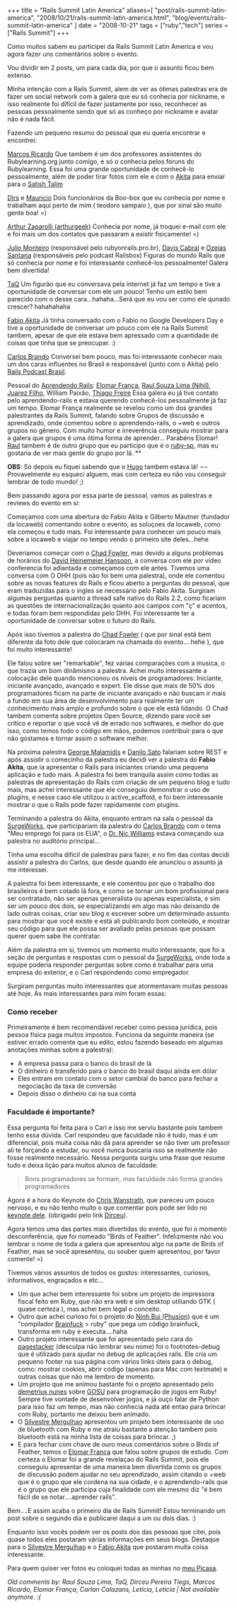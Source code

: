 +++
title = "Rails Summit Latin America"
aliases=[
  "post/rails-summit-latin-america",
  "2008/10/21/rails-summit-latin-america.html",
  "blog/events/rails-summit-latin-america"
]
date = "2008-10-21"
tags = ["ruby","tech"]
series = ["Rails Summit"]
+++

Como muitos sabem eu participei da Rails Summit Latin America e vou
agora fazer uns comentários sobre o evento.

Vou dividir em 2 posts, um para cada dia, por que o assunto ficou
bem extenso.

Minha intenção com a Rails Summit, alem de ver as ótimas palestras era
de fazer um social network com a galera que eu só conhecia por
nickname, e isso realmente foi difícil de fazer justamente por isso,
reconhecer as pessoas pessoalmente sendo que só as conheço por
nickname e avatar não é nada fácil.

Fazendo um pequeno resumo do pessoal que eu queria encontrar e encontrei:

[Marcos Ricardo](http://twitter.com/marcric "")
Que tambem é um dos professores assistentes do Rubylearning.org junto
comigo, e só o conhecia pelos foruns do Rubylearning. Essa foi uma
grande oportunidade de conhecê-lo pessoalmente, além de poder tirar
fotos com ele e com o [Akita](www.akitaonrails.com "") para enviar
para o [Satish Talim](http://rubylearning.org/class "")

[Dirs](http://twitter.com/dirs "") e [Mauricio](http://twitter.com/mauricio "")
Dois funcionários da Boo-box que eu conhecia por nome e trabalham aqui perto de mim ( teodoro sampaio ), que por sinal são muito gente boa! =)

[Arthur Zaparolli (arthurgeek)](http://www.arthurgeek.net/ "")
Conhecia por nome, já troquei e-mail com ele e foi mais um dos contatos que passaram a existir fisicamente! =)

[Julio Monteiro](http://rubyonrails.pro.br/ "") (responsável pelo
rubyonrails.pro.br), [Davis Cabral](http://daviscabral.com.br/ "") e
[Ozeias Santana](http://railsbox.org/ "") (responsáveis pelo podcast
Railsbox)
Figuras do mundo Rails que só conhecia por nome e foi
interessante conhecê-los pessoalmente! Galera bem divertida!

[TaQ](http://eustaquiorangel.com/ "")
Um figurão que eu conversava pela internet já faz um tempo e tive a
oportunidade de conversar com ele um pouco! Tenho um estilo bem
parecido com o desse cara...hahaha...Será que eu vou ser como ele
qunado crescer? hahahahaha

[Fabio Akita](http://akitaonrails.com "")
Já tinha conversado com o Fabio no Google Developers Day e tive a
oportunidade de conversar um pouco com ele na Rails Summit tambem,
apesar de que ele estava bem apressado com a quantidade de coisas que
tinha que se preocupar. :)

[Carlos Brando](http://nomedojogo.com "")
Conversei bem pouco, mas foi interessante conhecer mais um dos caras
influentes no Brasil e responsável (junto com o Akita) pelo
[Rails Podcast Brasil](http://podcast.rubyonrails.pro.br/ "").

Pessoal do [Aprendendo Rails](http://groups.google.com/group/aprendendo-rails?hl=en ""):
[Elomar França](http://twitter.com/elomar ""), [Raul Souza Lima (Nihil)](http://twitter.com/raulsouzalima ""), [Juarez Filho](http://twitter.com/juarezpaf ""), William Paixão, [Thiago Freire](http://twitter.com/freireag "")
Essa galera eu já tive contato pelo aprendendo-rails e estava querendo conhecê-los pessoalmente já faz um tempo.
Elomar França realmente se revelou como um dos grandes palestrantes da Rails Summit, falando sobre Grupos de discussão e aprendizado, onde comentou sobre o aprendendo-rails, o +web e outros grupos no gênero. Com muito humor e irreverência conseguiu mostrar para a galera que grupos é uma ótima forma de aprender... Parabéns Elomar!
[Raul](http://twitter.com/raulsouzalima "") tambem é de outro grupo que eu participo que é o [ruby-sp](http://groups.google.com.br/group/ruby-sp ""), mas eu gostaria de ver mais gente do grupo por lá. **

**OBS**: Só depois eu fiquei sabendo que o [Hugo](http://agaelebe.com "") tambem estava lá! ¬¬
Provavelmente eu esqueci alguem, mas com certeza eu não vou conseguir lembrar de todo mundo! ;)

Bem passando agora por essa parte de pessoal, vamos as palestras e
reviews do evento em si:

Começamos com uma abertura do Fabio Akita e Gilberto Mautner (fundador
da locaweb) comentando sobre o evento, as soluçoes da locaweb, como
ela começou e tudo mais. Foi interessante para conhecer um pouco mais
sobre a locaweb e viajar no tempo vendo o primeiro site deles...hehe

Deveriamos começar com o [Chad Fowler](http://chadfowler.com/ ""), mas
devido a alguns problemas de horários do
[David Heinemeier Hansoon](http://www.loudthinking.com/about.html ""),
a conversa com ele por vídeo conferencia foi adiantada e começamos com
ele antes.  Tivemos uma conversa com O DHH (pois não foi bem uma
palestra), onde ele comentou sobre as novas features do Rails e ficou
aberto a perguntas do pessoal, que eram traduzidas para o ingles se
necessário pelo Fabio Akita.  Surgiram algumas perguntas quanto a
thread safe nativo do Rails 2.2, como ficariam as questões de
internacionalização quanto aos campos com "ç" e acentos, e todas foram
bem respondidas pelo DHH. Foi interessante ter a oportunidade de
conversar sobre o futuro do Rails.

Após isso tivemos a palestra do [Chad Fowler](http://chadfowler.com/
"") ( que por sinal está bem diferente da foto dele que colocaram na
chamada do evento....hehe ), que foi muito interessante!

Ele falou sobre ser "remarkable", fez várias comparações com a musica,
o que trazia um bom dinâmismo a palestra.  Achei muito interessante a
colocação dele quando mencionou os níveis de programadores: Iniciante,
iniciante avançado, avançado e expert.  Ele disse que mais de 50% dos
programadores ficam na parte de iniciante avançado e não buscam ir
mais a fundo em sua área de desenvolvimento para realmente ter um
conhecimento mais amplo e profundo sobre o que ele está lidando.  O
Chad tambem comenta sobre projetos Open Source, dizendo para você ser
crítico e reportar o que você vê de errado nos softwares, e melhor do
que isso, como temos todo o código em mãos, podemos contribuir para o
que não gostamos e tornar assim o software melhor.

Na próxima palestra [George Malamidis](http://nutrun.com/ "") e
[Danilo Sato](http://www.dtsato.com/blog/ "") falariam sobre REST e
após assistir o comecinho da palestra eu decidi ver a palestra do
**Fabio Akita**, que ia apresentar o Rails para iniciantes criando uma
pequena aplicação e tudo mais. A palestra foi bem tranquila assim
como todas as palestras de apresentação do Rails com criação de um
pequeno blog e tudo mais, mas achei interessante que ele conseguiu
demonstrar o uso de plugins, e nesse caso ele utilizou o
active_scaffold, e foi bem interessante mostrar o que o Rails pode
fazer rapidamente com plugins.

Terminando a palestra do Akita, enquanto entram na sala o pessoal da
[SurgeWorks](http://surgeworks.com/ ""), que participariam da palestra
do [Carlos Brando](http://nomedojogo.com "") com o tema "Meu emprego
foi para os EUA", o [Dr. Nic Williams](http://drnicwilliams.com/ "")
estava começando sua palestra no auditório principal...

Tinha uma escolha difícil de palestras para fazer, e no fim das contas
decidi assistir a palestra do Carlos, que desde quando ele anunciou o
assunto já me interessei.

A palestra foi bem interessante, e ele comentou por que o trabalho dos
brasileiros é bem cotado lá fora, e como se tornar um bom profissional
para ser contratado, não ser apenas generalista ou apenas
especialista, e sim ser um pouco dos dois, se especializando em algo
mas não deixando de lado outras coisas, criar seu blog e escrever
sobre um determinado assunto para mostrar que você existe e está ali
publicando bom conteúdo, e mostrar seu código para que ele possa ser
avaliado pelas pessoas que possam querer quem sabe lhe contratar.

Além da palestra em si, tivemos um momento muito interessante, que foi
a seção de perguntas e respostas com o pessoal da
[SurgeWorks](http://surgeworks.com/ ""), onde toda a equipe poderia
responder perguntas sobre como é trabalhar para uma empresa do
exterior, e o Carl respondendo como empregador.

Surgiram perguntas muito interessantes que atormentavam muitas pessoas
até hoje. As mais interessantes para mim foram essas:

### Como receber

Primeiramente é bem recomendável receber como pessoa jurídica, pois pessoa física paga muitos impostos.
Funciona da seguinte maneira (se estiver errado comente que eu edito, estou fazendo baseado em algumas anotações minhas sobre a palestra):

* A empresa passa para o banco do brasil de lá
* O dinheiro é transferido para o banco do brasil daqui ainda em dólar
* Eles entram em contato com o setor cambial do banco para fechar a negociação da taxa de conversão
* Depois disso o dinheiro cai na sua conta</blockquote>

### Faculdade é importante?

Essa pergunta foi feita para o Carl e isso me serviu bastante pois tambem tenho essa dúvida.
Carl respondeu que faculdade não é tudo, mas é um diferencial, pois muita coisa não dá para aprender se não tiver um professor ali te forçando a estudar, ou você nunca buscaria isso se realmente não fosse realmente necessário.
Nessa pergunta surgiu uma frase que resume tudo e deixa lição para muitos alunos de faculdade:

> Bons programadores se formam, mas faculdade não forma grandes programadores

Agora é a hora do Keynote do [Chris Wanstrath](http://errtheblog.com/
""), que pareceu um pouco nervoso, e eu não tenho muito o que comentar
pois pode ser lido no [keynote dele](http://gist.github.com/6443
""). (obrigado pelo link [Dirceu](http://dirceu.info/blog "")).

Agora temos uma das partes mais divertidas do evento, que foi o
momento desconferência, que foi nomeado "Birds of Feather".
Infelizmente não vou lembrar o nome de toda a galera que apresentou
algo na parte de Birds of Feather, mas se você apresentou, ou souber
quem apresentou, por favor comente! =)

Tivemos vários assuntos de todos os gostos: interessantes, curiosos,
informativos, engraçados e etc...

* Um que achei bem interessante foi sobre um projeto de impressora fiscal feito em Ruby, que não era web e sim desktop utiliando GTK ( quase certeza ), mas achei bem legal o conceito.
* Outro que achei curioso foi o projeto do [Ninh Bui (Phusion)](http://www.phusion.nl/about.html "") que é um "compilador [Brainfuck](http://en.wikipedia.org/wiki/Brainfuck "") &gt; ruby" que pega um código brainfuck, transforma em ruby e executa....haha
* Outro projeto interessante que foi apresentado pelo cara do [pagestacker](http://www.pagestacker.com/br/home "") (desculpa não lembrar seu nome) foi o footnotes-debug que é utilizado para ajudar no debug de aplicações rails. Ele cria um pequeno footer na sua página com vários links úteis para o debug, como: mostrar cookies, abrir código (apenas para Mac com textmate) e outras coisas que não me lembro de momento.
* Um projeto que me animou bastante foi o projeto apresentado pelo [demetrius nunes](http://www.demetriusnunes.com/ "") sobre [GOSU](http://code.google.com/p/gosu/ "") para programação de jogos em Ruby! Sempre tive vontade de desenvolver jogos, e já ouço falar de Python para isso faz um tempo, mas não conhecia nada até entao para brincar com Ruby, portanto me deixou bem animado.
*  O [Silvestre Mergulhao](http://mergulhao.info/ "") apresentou um projeto bem interessante de uso de bluetooth com Ruby e me atraiu bastante a atenção tambem pois bluetooth está na minha lista de coisas para brincar. ;)
* E para fechar com chave de ouro meus comentários sobre o Birds of Feather, temos o [Elomar França](http://maisweb.org/blogdoelomar/ "") que falou sobre grupos de estudo. Com certeza o Elomar foi a grande revelaçao do Rails Summit, pois ele conseguiu apresentar de uma maneira bem divertida como os grupos de discussão podem ajudar no seu aprendizado, assim citando o +web que é o grupo que ele cordena na sua cidade, e o aprendendo-rails que é o grupo que ele participa cuja finalidade com ele mesmo diz "é bem fácil de se notar....aprender rails".

Bem....E assim acaba o primeiro dia de Rails Summit! Estou terminando
um post sobre o segundo dia e publicarei daqui a um ou dois dias. :)

Enquanto isso vocês podem ver os posts dos das pessoas que citei, pois
quase todos eles postaram várias informações em seus blogs.  Destaque
para o [Silvestre Mergulhao](http://mergulhao.info/ "") e o
[Fabio Akita](http://akitaonrails.com/2008/10/20/rails-summit-sucesso-comunidade "")
que postaram muita coisa interessante.

Para quem quiser ver fotos eu coloquei todas as minhas no
[meu Picasa](http://picasaweb.google.com/Willian.molinari/RailsSummit "").



_Old comments by: Raul Souza Lima, TaQ, Dirceu Pereira Tiegs, Marcos Ricardo, Elomar França, Carlan Calazans, Letícia, Letícia | Not available anymore. :(_
